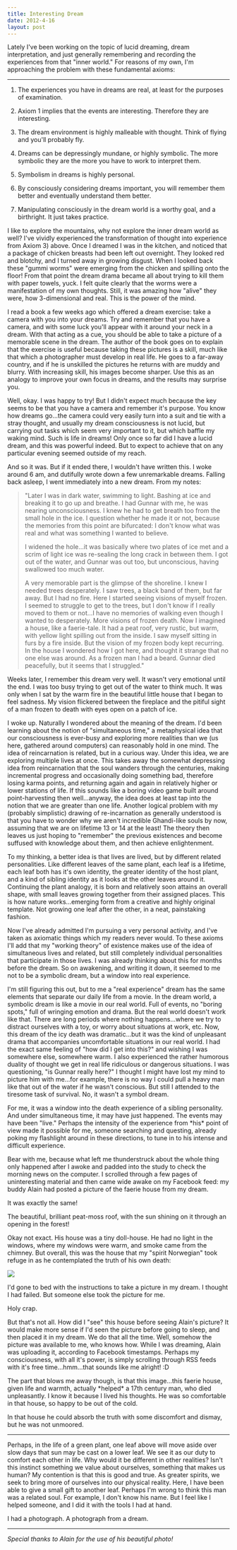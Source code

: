 ```yaml
---
title: Interesting Dream
date: 2012-4-16
layout: post
---
```


Lately I've been working on the topic of lucid dreaming, dream interpretation,
and just generally remembering and recording the experiences from that
"inner world." For reasons of my own, I'm approaching the problem with
these fundamental axioms:

---  
  
1) The experiences you have in dreams are real, at least for the purposes
of examination.
  
  
2) Axiom 1 implies that the events are interesting. Therefore they are
interesting.
  
  
3) The dream environment is highly malleable with thought. Think of flying
and you'll probably fly.
  
  
4) Dreams can be depressingly mundane, or highly symbolic. The more symbolic
they are the more you have to work to interpret them.
  
  
5) Symbolism in dreams is highly personal.
  
  
6) By consciously considering dreams important, you will remember them
better and eventually understand them better.
  
  
7) Manipulating consciously in the dream world is a worthy goal, and a
birthright. It just takes practice.
  
  
I like to explore the mountains, why not explore the inner dream world
as well? I've vividly experienced the transformation of thought into experience
from Axiom 3) above. Once I dreamed I was in the kitchen, and noticed that
a package of chicken breasts had been left out overnight. They looked red
and blotchy, and I turned away in growing disgust. When I looked back these
"gummi worms" were emerging from the chicken and spilling onto the floor!
From that point the dream drama became all about trying to kill them with
paper towels, yuck. I felt quite clearly that the worms were a manifestation
of my own thoughts. Still, it was amazing how "alive" they were, how 3-dimensional
and real. This is the power of the mind.
  
  
I read a book a few weeks ago which offered a dream exercise: take a camera
with you into your dreams. Try and remember that you have a camera, and
with some luck you'll appear with it around your neck in a dream. With
that acting as a cue, you should be able to take a picture of a memorable
scene in the dream. The author of the book goes on to explain that the
exercise is useful because taking these pictures is a skill, much like
that which a photographer must develop in real life. He goes to a far-away
country, and if he is unskilled the pictures he returns with are muddy
and blurry. With increasing skill, his images become sharper. Use this
as an analogy to improve your own focus in dreams, and the results may
surprise you.
  
  
Well, okay. I was happy to try! But I didn't expect much because the key
seems to be that you have a camera and remember it's purpose. You know
how dreams go...the camera could very easily turn into a suit and tie with
a stray thought, and usually my dream consciousness is not lucid, but carrying
out tasks which seem very important to it, but which baffle my waking mind.
Such is life in dreams! Only once so far did I have a lucid dream, and
this was powerful indeed. But to expect to achieve that on any particular
evening seemed outside of my reach.
  
  
And so it was. But if it ended there, I wouldn't have written this. I
woke around 6 am, and dutifully wrote down a few unremarkable dreams. Falling
back asleep, I went immediately into a new dream. From my notes:
  
  

> "Later I was in dark water, swimming to light. Bashing at ice and breaking
> it to go up and breathe. I had Gunnar with me, he was nearing unconsciousness.
> I knew he had to get breath too from the small hole in the ice. I question
> whether he made it or not, because the memories from this point are bifurcated:
> I don't know what was real and what was something I wanted to believe.
>   
>   
> I widened the hole...it was basically where two plates of ice met and
> a scrim of light ice was re-sealing the long crack in between them. I got
> out of the water, and Gunnar was out too, but unconscious, having swallowed
> too much water.
>   
>   
> A very memorable part is the glimpse of the shoreline. I knew I needed
> trees desperately. I saw trees, a black band of them, but far away. But
> I had no fire. Here I started seeing visions of myself frozen. I seemed
> to struggle to get to the trees, but I don't know if I really moved to
> them or not...I have no memories of walking even though I wanted to desperately.
> More visions of frozen death. Now I imagined a house, like a faerie-tale.
> It had a peat roof, very rustic, but warm, with yellow light spilling out
> from the inside. I saw myself sitting in furs by a fire inside. But the
> vision of my frozen body kept recurring. In the house I wondered how I
> got here, and thought it strange that no one else was around. As a frozen
> man I had a beard. Gunnar died peacefully, but it seems that I struggled."

  
Weeks later, I remember this dream very well. It wasn't very emotional
until the end. I was too busy trying to get out of the water to think much.
It was only when I sat by the warm fire in the beautiful little house that
I began to feel sadness. My vision flickered between the fireplace and
the pitiful sight of a man frozen to death with eyes open on a patch of
ice.
  
  
I woke up. Naturally I wondered about the meaning of the dream. I'd been
learning about the notion of "simultaneous time," a metaphysical idea that
our consciousness is ever-busy and exploring more realities than we (us
here, gathered around computers) can reasonably hold in one mind. The idea
of reincarnation is related, but in a curious way. Under this idea, we
are exploring multiple lives at once. This takes away the somewhat depressing
idea from reincarnation that the soul wanders through the centuries, making
incremental progress and occasionally doing something bad, therefore losing
karma points, and returning again and again in relatively higher or lower
stations of life. If this sounds like a boring video game built around
point-harvesting then well...anyway, the idea does at least tap into the
notion that we are greater than one life. Another logical problem with
my (probably simplistic) drawing of re-incarnation as generally understood
is that you have to wonder why we aren't incredible Ghandi-like souls by
now, assuming that we are on lifetime 13 or 14 at the least! The theory
then leaves us just hoping to "remember" the previous existences and become
suffused with knowledge about them, and then achieve enlightenment.
  
  
To my thinking, a better idea is that lives are lived, but by different
related personalities. Like different leaves of the same plant, each leaf
is a lifetime, each leaf both has it's own identity, the greater identity
of the host plant, and a kind of sibling identity as it looks at the other
leaves around it. Continuing the plant analogy, it is born and relatively
soon attains an overall shape, with small leaves growing together from
their assigned places. This is how nature works...emerging form from a
creative and highly original template. Not growing one leaf after the other,
in a neat, painstaking fashion.
  
  
Now I've already admitted I'm pursuing a very personal activity, and I've
taken as axiomatic things which my readers never would. To these axioms
I'll add that my "working theory" of existence makes use of the idea of
simultaneous lives and related, but still completely individual personalities
that participate in those lives. I was already thinking about this for
months before the dream. So on awakening, and writing it down, it seemed
to me not to be a symbolic dream, but a window into real experience.
  
  
I'm still figuring this out, but to me a "real experience" dream has the
same elements that separate our daily life from a movie. In the dream world,
a symbolic dream is like a movie in our real world. Full of events, no
"boring spots," full of wringing emotion and drama. But the real world
doesn't work like that. There are long periods where nothing happens...where
we try to distract ourselves with a toy, or worry about situations at work,
etc. Now, this dream of the icy death was dramatic...but it was the kind
of unpleasant drama that accompanies uncomfortable situations in our real
world. I had the exact same feeling of "how did I get into this?" and wishing
I was somewhere else, somewhere warm. I also experienced the rather humorous
duality of thought we get in real life ridiculous or dangerous situations.
I was questioning, "is Gunnar really here?" I thought I might have lost
my mind to picture him with me...for example, there is no way I could pull
a heavy man like that out of the water if he wasn't conscious. But still
I attended to the tiresome task of survival. No, it wasn't a symbol dream.
  
  
For me, it was a window into the death experience of a sibling personality.
And under simultaneous time, it may have just happened. The events may
have been "live." Perhaps the intensity of the experience from \*his\* point
of view made it possible for me, someone searching and questing, already
poking my flashlight around in these directions, to tune in to his intense
and difficult experience.
  
  
Bear with me, because what left me thunderstruck about the whole thing
only happened after I awoke and padded into the study to check the morning
news on the computer. I scrolled through a few pages of uninteresting material
and then came wide awake on my Facebook feed: my buddy Alain had posted
a picture of the faerie house from my dream.
  
  
It was exactly the same!
  
  
The beautiful, brilliant peat-moss roof, with the sun shining on it through
an opening in the forest!
  
  
Okay not exact. His house was a tiny doll-house. He had no light in the
windows, where my windows were warm, and smoke came from the chimney. But
overall, this was the house that my "spirit Norwegian" took refuge in as
he contemplated the truth of his own death:
  

  
[![](http://farm8.static.flickr.com/7234/6937114232_b300d6bc10_b.jpg)](http://www.flickr.com/photos/ripsawridge/6937114232/)
  
  
I'd gone to bed with the instructions to take a picture in my dream. I
thought I had failed. But someone else took the picture for me.
  
  
Holy crap.
  
  
But that's not all. How did I "see" this house before seeing Alain's picture?
It would make more sense if I'd seen the picture before going to sleep,
and then placed it in my dream. We do that all the time. Well, somehow
the picture was available to me, who knows how. While I was dreaming, Alain
was uploading it, according to Facebook timestamps. Perhaps my consciousness,
with all it's power, is simply scrolling through RSS feeds with it's free
time...hmm...that sounds like me alright! :D
  
  
The part that blows me away though, is that this image...this faerie house,
given life and warmth, actually \*helped\* a 17th century man, who died unpleasantly.
I know it because I lived his thoughts. He was so comfortable in that house,
so happy to be out of the cold.
  
  
In that house he could absorb the truth with some discomfort and dismay,
but he was not unmoored.
  
  
  
  
  
  
  
  

---

  
Perhaps, in the life of a green plant, one leaf above will move aside
over slow days that sun may be cast on a lower leaf. We see it as our duty
to comfort each other in life. Why would it be different in other realities?
Isn't this instinct something we value about ourselves, something that
makes us human? My contention is that this is good and true. As greater
spirits, we seek to bring more of ourselves into our physical reality.
Here, I have been able to give a small gift to another leaf. Perhaps I'm
wrong to think this man was a related soul. For example, I don't know his
name. But I feel like I helped someone, and I did it with the tools I had
at hand.
  
  
I had a photograph. A photograph from a dream.
  
  
  

---

  
_Special thanks to Alain for the use of his beautiful photo!_
